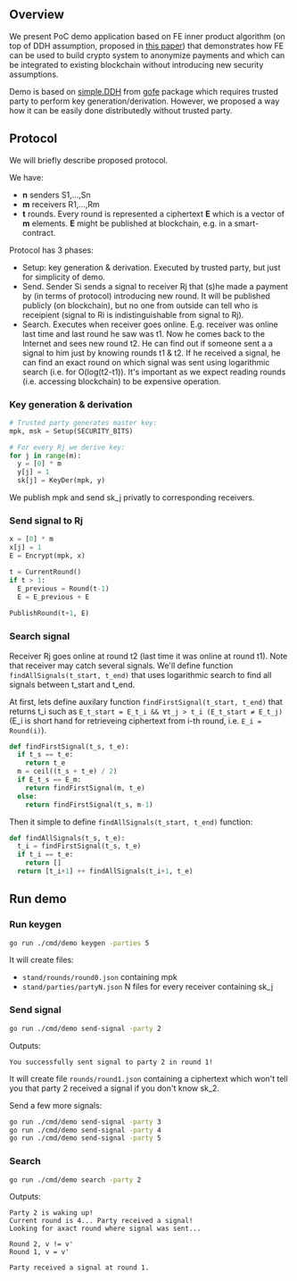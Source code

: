 ## Overview
We present PoC demo application based on FE inner product algorithm (on top of
DDH assumption, proposed in [this paper][paper]) that demonstrates how FE can
be used to build crypto system to anonymize payments and which can be integrated
to existing blockchain without introducing new security assumptions.

[paper]: https://eprint.iacr.org/2015/017.pdf

Demo is based on [simple.DDH][gofe-ddh] from [gofe] package which requires trusted party to
perform key generation/derivation. However, we proposed a way how it can be 
easily done distributedly without trusted party.

[gofe]: https://github.com/fentec-project/gofe
[gofe-ddh]: https://github.com/spf13/cobra

## Protocol
We will briefly describe proposed protocol.

We have: 
* **n** senders S1,...,Sn
* **m** receivers R1,...,Rm
* **t** rounds. Every round is represented a ciphertext **E** which is a vector of **m** elements.
  **E** might be published at blockchain, e.g. in a smart-contract.

Protocol has 3 phases:
* Setup: key generation & derivation. Executed by trusted party, but just for simplicity of demo.
* Send. Sender Si sends a signal to receiver Rj that (s)he made a payment by (in terms of protocol)
  introducing new round. It will be published publicly (on blockchain), but no one from outside
  can tell who is receipient (signal to Ri is indistinguishable from signal to Rj).
* Search. Executes when receiver goes online. E.g. receiver was online last time and last round he saw
  was t1. Now he comes back to the Internet and sees new round t2. He can find out if someone sent a
  a signal to him just by knowing rounds t1 & t2. If he received a signal, he can find an exact round
  on which signal was sent using logarithmic search (i.e. for O(log(t2-t1)). It's important as we expect 
  reading rounds (i.e. accessing blockchain) to be expensive operation.
  
### Key generation & derivation
```python
# Trusted party generates master key:
mpk, msk = Setup(SECURITY_BITS)

# For every Rj we derive key:
for j in range(m):
  y = [0] * m
  y[j] = 1
  sk[j] = KeyDer(mpk, y)
```
We publish mpk and send sk_j privatly to corresponding receivers.

### Send signal to Rj
```python
x = [0] * m
x[j] = 1
E = Encrypt(mpk, x)

t = CurrentRound()
if t > 1:
  E_previous = Round(t-1)
  E = E_previous + E
  
PublishRound(t+1, E)
```

### Search signal
Receiver Rj goes online at round t2 (last time it was online at round t1). Note that receiver may
catch several signals. We'll define function `findAllSignals(t_start, t_end)` that uses logarithmic
search to find all signals between t_start and t_end.

At first, lets define auxilary function `findFirstSignal(t_start, t_end)` that returns t_i such as 
`E_t_start = E_t_i && ∀t_j > t_i (E_t_start ≠ E_t_j)` (E_i is short hand for retrieveing ciphertext 
from i-th round, i.e. `E_i = Round(i)`).

```python
def findFirstSignal(t_s, t_e):
  if t_s == t_e:
    return t_e
  m = ceil((t_s + t_e) / 2)
  if E_t_s == E_m:
    return findFirstSignal(m, t_e)
  else:
    return findFirstSignal(t_s, m-1)
```

Then it simple to define `findAllSignals(t_start, t_end)` function:
```python
def findAllSignals(t_s, t_e):
  t_i = findFirstSignal(t_s, t_e)
  if t_i == t_e:
    return []
  return [t_i+1] ++ findAllSignals(t_i+1, t_e)
```

## Run demo

### Run keygen
```bash
go run ./cmd/demo keygen -parties 5
```
It will create files:
* `stand/rounds/round0.json` containing mpk
* `stand/parties/partyN.json` N files for every receiver containing sk_j

### Send signal
```bash
go run ./cmd/demo send-signal -party 2
```

Outputs:
```
You successfully sent signal to party 2 in round 1!
```

It will create file `rounds/round1.json` containing a ciphertext which won't tell you that party 2 
received a signal if you don't know sk_2.

Send a few more signals:
```bash
go run ./cmd/demo send-signal -party 3
go run ./cmd/demo send-signal -party 4
go run ./cmd/demo send-signal -party 5
```

### Search
```bash
go run ./cmd/demo search -party 2
```

Outputs:
```
Party 2 is waking up!
Current round is 4... Party received a signal!
Looking for axact round where signal was sent...

Round 2, v != v'
Round 1, v = v'

Party received a signal at round 1.
```
